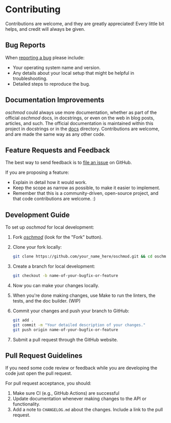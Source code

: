 # Contributing

Contributions are welcome, and they are greatly appreciated! Every little bit
helps, and credit will always be given.

## Bug Reports

When [reporting a bug][issues] please include:

- Your operating system name and version.
- Any details about your local setup that might be helpful in troubleshooting.
- Detailed steps to reproduce the bug.

## Documentation Improvements

_oschmod_ could always use more documentation, whether as part of the official
_oschmod_ docs, in docstrings, or even on the web in blog posts, articles, and
such. The official documentation is maintained within this project in
docstrings or in the [docs][documentation] directory. Contributions are
welcome, and are made the same way as any other code.

## Feature Requests and Feedback

The best way to send feedback is to [file an issue][issues] on GitHub.

If you are proposing a feature:

- Explain in detail how it would work.
- Keep the scope as narrow as possible, to make it easier to implement.
- Remember that this is a community-driven, open-source project, and that
  code contributions are welcome. :)

## Development Guide

To set up _oschmod_ for local development:

1. Fork [_oschmod_](https://github.com/yakdriver/oschmod) (look for the
   "Fork" button).

2. Clone your fork locally:

   ```bash
   git clone https://github.com/your_name_here/oschmod.git && cd oschmod
   ```

3. Create a branch for local development:

   ```bash
   git checkout -b name-of-your-bugfix-or-feature
   ```

4. Now you can make your changes locally.

5. When you're done making changes, use Make to run the linters, the tests,
   and the doc builder. (WIP)

6. Commit your changes and push your branch to GitHub:

   ```bash
   git add .
   git commit -m "Your detailed description of your changes."
   git push origin name-of-your-bugfix-or-feature
   ```

7. Submit a pull request through the GitHub website.

## Pull Request Guidelines

If you need some code review or feedback while you are developing the code just
open the pull request.

For pull request acceptance, you should:

1. Make sure CI (e.g., GitHub Actions) are successful
2. Update documentation whenever making changes to the API or functionality.
3. Add a note to `CHANGELOG.md` about the changes. Include a link to the
   pull request.

[issues]: https://github.com/yakdriver/oschmod/issues
[documentation]: https://github.com/joelvaneenwyk/oschmod/issues
